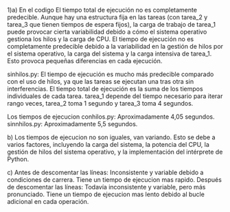 1)a) En el codigo 
    El tiempo total de ejecución no es completamente predecible. Aunque hay una estructura fija en las tareas (con tarea_2 y tarea_3 que tienen tiempos de espera fijos), la carga de trabajo de tarea_1 puede provocar cierta variabilidad debido a cómo el sistema operativo gestiona los hilos y la carga de CPU.
    El tiempo de ejecución no es completamente predecible debido a la variabilidad en la gestión de hilos por el sistema operativo, la carga del sistema y la carga intensiva de tarea_1. Esto provoca pequeñas diferencias en cada ejecución.
  
  sinhilos.py: 
              El tiempo de ejecución es mucho más predecible comparado con el uso de hilos, ya que las tareas se ejecutan una tras otra sin interferencias. El tiempo total de ejecución es la suma de los tiempos individuales de cada tarea. tarea_1 depende del tiempo necesario para iterar rango veces, tarea_2 toma 1 segundo y tarea_3 toma 4 segundos.

Los tiempos de ejecucion
  conhilos.py: Aproximadamente 4,05 segundos.
  sinnhilos.py: Aproximadamente 5,5 segundos.
  
  b) Los tiempos de ejecucion no son iguales, van variando. Esto se debe a varios factores, incluyendo la carga del sistema, la potencia del CPU, la gestión de hilos del sistema operativo, y la implementación del intérprete de Python.

  c) Antes de descomentar las líneas:
        Inconsistente y variable debido a condiciones de carrera. Tiene un tiempo de ejecucion mas rapido.
     Después de descomentar las líneas:
        Todavía inconsistente y variable, pero más pronunciado. Tiene un tiempo de ejecucion mas lento debido al bucle adicional en cada operación.
